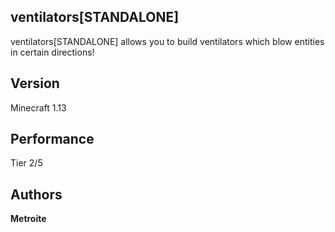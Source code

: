 ## ventilators[STANDALONE]

ventilators[STANDALONE] allows you to build ventilators which blow entities in certain directions!

## Version

Minecraft 1.13

## Performance

Tier 2/5

## Authors

**Metroite**
